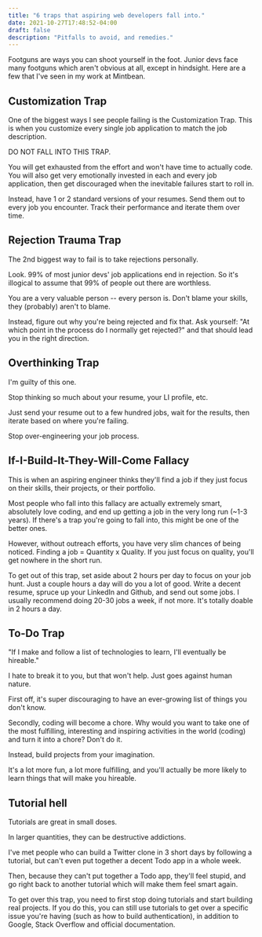 ```yaml
---
title: "6 traps that aspiring web developers fall into."
date: 2021-10-27T17:48:52-04:00
draft: false
description: "Pitfalls to avoid, and remedies."
---
```


Footguns are ways you can shoot yourself in the foot. Junior devs face many footguns which aren't obvious at all, except in hindsight. Here are a few that I've seen in my work at Mintbean.

## Customization Trap

One of the biggest ways I see people failing is the Customization Trap. This is when you customize every single job application to match the job description. 

DO NOT FALL INTO THIS TRAP. 

You will get exhausted from the effort and won't have time to actually code. You will also get very emotionally invested in each and every job application, then get discouraged when the inevitable failures start to roll in.

Instead, have 1 or 2 standard versions of your resumes. Send them out to every job you encounter. Track their performance and iterate them over time.

## Rejection Trauma Trap

The 2nd biggest way to fail is to take rejections personally. 

Look. 99% of most junior devs' job applications end in rejection. So it's illogical to assume that 99% of people out there are worthless.

You are a very valuable person -- every person is. Don't blame your skills, they (probably) aren't to blame.

Instead, figure out why you're being rejected and fix that. Ask yourself: "At which point in the process do I normally get rejected?" and that should lead you in the right direction.

## Overthinking Trap

I'm guilty of this one. 

Stop thinking so much about your resume, your LI profile, etc. 

Just send your resume out to a few hundred jobs, wait for the results, then iterate based on where you're failing. 

Stop over-engineering your job process.

## If-I-Build-It-They-Will-Come Fallacy

This is when an aspiring engineer thinks they'll find a job if they just focus on their skills, their projects, or their portfolio. 

Most people who fall into this fallacy are actually extremely smart, absolutely love coding, and end up getting a job in the very long run (\~1-3 years). If there's a trap you're going to fall into, this might be one of the better ones.

However, without outreach efforts, you have very slim chances of being noticed. Finding a job = Quantity x Quality. If you just focus on quality, you'll get nowhere in the short run.

To get out of this trap, set aside about 2 hours per day to focus on your job hunt. Just a couple hours a day will do you a lot of good. Write a decent resume, spruce up your LinkedIn and Github, and send out some jobs. I usually recommend doing 20-30 jobs a week, if not more. It's totally doable in 2 hours a day.

## To-Do Trap

"If I make and follow a list of technologies to learn, I'll eventually be hireable."

I hate to break it to you, but that won't help. Just goes against human nature.

First off, it's super discouraging to have an ever-growing list of things you don't know. 

Secondly, coding will become a chore. Why would you want to take one of the most fulfilling,  interesting and inspiring activities in the world (coding) and turn it into a chore? Don't do it. 

Instead, build projects from your imagination. 

It's a lot more fun, a lot more fulfilling, and you'll actually be more likely to learn things that will make you hireable.

## Tutorial hell 

Tutorials are great in small doses. 

In larger quantities, they can be destructive addictions. 

I've met people who can build a Twitter clone in 3 short days by following a tutorial, but can't even put together a decent Todo app in a whole week. 

Then, because they can't put together a Todo app, they'll feel stupid, and go right back to another tutorial which will make them feel smart again. 

To get over this trap, you need to first stop doing tutorials and start building real projects. If you do this, you can still use tutorials to get over a specific issue you're having (such as how to build authentication), in addition to Google, Stack Overflow and official documentation.

